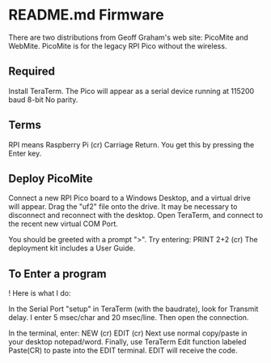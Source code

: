 # README.md Firmware

There are two distributions from Geoff Graham's web site:  PicoMite and WebMite.
PicoMite is for the legacy RPI Pico without the wireless.

## Required

Install TeraTerm.  The Pico will appear as a serial device running at 115200 baud 8-bit No parity.

## Terms

RPI     means Raspberry Pi
(cr)    Carriage Return.  You get this by pressing the Enter key.

## Deploy PicoMite

Connect a new RPI Pico board to a Windows Desktop, and a virtual drive will appear.
Drag the "uf2" file onto the drive.  It may be necessary to disconnect and reconnect
with the desktop.  Open TeraTerm, and connect to the recent new virtual COM Port.

You should be greeted with a prompt ">". Try entering: PRINT 2+2 (cr)
The deployment kit includes a User Guide.

## To Enter a program

! Here is what I do:

In the Serial Port "setup" in TeraTerm (with the baudrate), look for
Transmit delay.  I enter 5 msec/char and 20 msec/line. Then open the connection.

In the terminal, enter: NEW (cr) EDIT (cr)
Next use normal copy/paste in your desktop notepad/word.
Finally, use TeraTerm Edit function labeled Paste(CR) to paste into the EDIT terminal.
EDIT will receive the code.